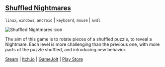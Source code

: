 ## <a class="menu" href="@ROOT@/pages/shuffled_nightmares.html">Shuffled Nightmares</a>

`linux`, `windows`, `android` | `keyboard`, `mouse` | `avdl`

![Shuffled Nightmares icon](@ROOT@/images/shuffled_nightmares/cover.png "Shuffled Nightmares cover")

The aim of this game is to rotate pieces of a shuffled puzzle, to reveal a Nightmare. Each level is more challenging than the previous one, with more parts of the puzzle shuffled, and introducing new behavior.

<a class="button" href="https://store.steampowered.com/app/1289510">Steam</a> |
<a class="button" href="https://darkdimension.itch.io/shuffled-nightmares">Itch.io</a> |
<a class="button" href="https://gamejolt.com/games/shuffled_nightmares/484001">GameJolt</a> |
<a class="button" href="https://play.google.com/store/apps/details?id=org.darkdimension.shuffled_nightmares">Play Store</a>
